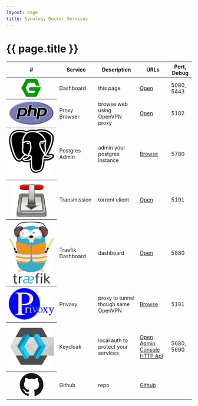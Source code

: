 ```yaml
---
layout: page
title: Synology Docker Services
---
```


<!-- markdownlint-disable MD025 -->
# {{ page.title }}

<!-- markdownlint-disable MD033 -->
<table class="table table-hover">
  <thead>
    <tr>
      <th scope="col">#</th>
      <th scope="col">Service</th>
      <th scope="col">Description</th>
      <th scope="col">URLs</th>
      <th scope="col">Port, Debug</th>
    </tr>
  </thead>
  <tbody>
    <tr>
      <th scope="row"><img src="logos/nginx_icon.svg" alt="nginx" class="logo"></th>
      <td>Dashboard</td>
      <td>this page</td>
      <td><a target="_blank" class="btn btn-primary" href="{{ site.env.DOMAIN_URL }}">Open</a></td>
      <td>5080, 5443</td>
    </tr>
    <tr>
      <th scope="row"><img src="logos/PHP-logo.svg" alt="browse" class="logo"></th>
      <td>Proxy Browser</td>
      <td>browse web using OpenVPN proxy</td>
      <td><a target="_blank" class="btn btn-primary" href="{{ site.env.PROXY_BROWSER_URL }}">Open</a></td>
      <td>5182</td>
    </tr>
    <tr>
      <th scope="row"><img src="logos/postgres.svg" alt="Postgres Admin" class="logo"></th>
      <td>Postgres Admin</td>
      <td>admin your postgres instance</td>
      <td><a target="_blank" class="btn btn-primary" href="{{ site.env.POSTGRES_DB_ADMIN_URL }}">Browse</a></td>
      <td>5780</td>
    </tr>
    <tr>
      <th scope="row"><img src="logos/Transmission_Icon.svg" alt="transmission" class="logo"></th>
      <td>Transmission</td>
      <td>torrent client</td>
      <td><a target="_blank" class="btn btn-primary" href="{{ site.env.TRANSMISSION_URL }}">Open</a></td>
      <td>5191</td>
    </tr>
    <tr>
      <th scope="row"><img src="logos/Traefik.logo.png" alt="traefik" class="logo"></th>
      <td>Traefik Dashboard</td>
      <td>dashboard</td>
      <td><a target="_blank" class="btn btn-primary" href="{{ site.env.TRAEFIK_URL }}/dashboard/">Open</a>
      </td>
      <td>5880</td>
    </tr>
    <tr>
      <th scope="row"><img src="logos/privoxy.png" alt="privoxy" class="logo"></th>
      <td>Privoxy</td>
      <td>proxy to tunnel though same OpenVPN</td>
      <td>
        <a target="_blank" class="btn btn-primary" href="{{ site.env.PROXY_BROWSER_URL }}">Browse</a>
      </td>
      <td>5181</td>
    </tr>
    <tr>
      <th scope="row"><img src="logos/keycloak_icon_64px.svg" alt="keycloak" class="logo"></th>
      <td>Keycloak</td>
      <td>local auth to protect your services</td>
      <td><a target="_blank" class="btn btn-primary" href="{{ site.env.KEYCLOAK_URL }}">Open</a>
        <a target="_blank" class="btn btn-secondary" href="{{ site.env.KEYCLOAK_URL_ADMIN }}">Admin Console</a>
        <a target="_blank" class="btn btn-secondary" href="{{ site.env.KEYCLOAK_URL_ADMIN }}/management">HTTP Api</a></td>
      <td>5680, 5690</td>
    </tr>
    <tr>
      <th scope="row"><img src="logos/github-dark.png" alt="github"  class="logo"></th>
      <td>Github</td>
      <td>repo</td>
      <td>
          <a target="_blank" class="btn btn-primary" href="{{ site.env.GIT_REPO }}"><i class="fab fa-github"></i> Github</a>
      </td>
      <td></td>
    </tr>
  </tbody>
</table>

